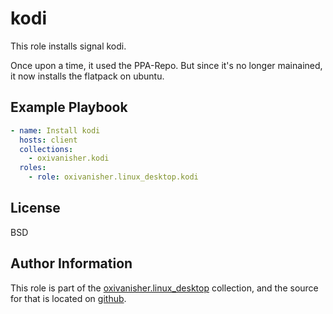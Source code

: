 kodi
====

This role installs signal kodi.

Once upon a time, it used the PPA-Repo. But since it's no longer mainained, it now installs the flatpack on ubuntu.

Example Playbook
----------------
```yaml
- name: Install kodi
  hosts: client
  collections:
    - oxivanisher.kodi
  roles:
    - role: oxivanisher.linux_desktop.kodi
```

License
-------

BSD

Author Information
------------------

This role is part of the [oxivanisher.linux_desktop](https://galaxy.ansible.com/ui/repo/published/oxivanisher/linux_desktop/) collection, and the source for that is located on [github](https://github.com/oxivanisher/collection-linux_desktop).
